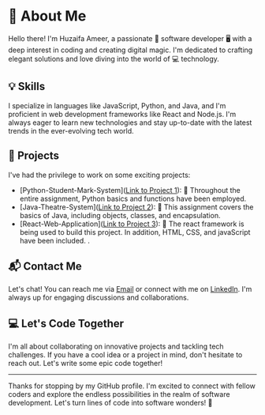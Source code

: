 # 👋 About Me

Hello there! I'm Huzaifa Ameer, a passionate 🚀 software developer 🖥️ with a deep interest in coding and creating digital magic. I'm dedicated to crafting elegant solutions and love diving into the world of 💻 technology.


## 💡 Skills

I specialize in languages like JavaScript, Python, and Java, and I'm proficient in web development frameworks like React and Node.js. I'm always eager to learn new technologies and stay up-to-date with the latest trends in the ever-evolving tech world.

## 🚀 Projects

I've had the privilege to work on some exciting projects:

- [Python-Student-Mark-System]([Link to Project 1](https://github.com/huzaifameer/Python-Student-Marks-System/tree/5dca260e763693eaf84969ca019bb4cda0af209d#python-student-marks-system)): 🚧 Throughout the entire assignment, Python basics and functions have been employed.
- [Java-Theatre-System]([Link to Project 2](https://github.com/huzaifameer/Java-Theatre-System/tree/a6068a3696acbb25bb77753ea6297a8bc8e50a84)): 🌟 This assignment covers the basics of Java, including objects, classes, and encapsulation.
-  [React-Web-Application]([Link to Project 3](https://github.com/huzaifameer/Java-Theatre-System/tree/a6068a3696acbb25bb77753ea6297a8bc8e50a84)): 🌟 The react framework is being used to build this project. In addition, HTML, CSS, and javaScript have been included.
.

## 📬 Contact Me

Let's chat! You can reach me via [Email](huzaifaameer00@gmail.com) or connect with me on [LinkedIn](www.linkedin.com/in/huzaifa-ameer-28a126253). I'm always up for engaging discussions and collaborations.

## 💻 Let's Code Together

I'm all about collaborating on innovative projects and tackling tech challenges. If you have a cool idea or a project in mind, don't hesitate to reach out. Let's write some epic code together!

---

Thanks for stopping by my GitHub profile. I'm excited to connect with fellow coders and explore the endless possibilities in the realm of software development. Let's turn lines of code into software wonders! 🌟
